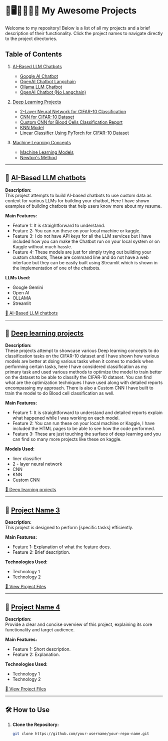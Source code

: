 # 🚀🖥️👩‍💻💬🤖 My Awesome Projects

Welcome to my repository! Below is a list of all my projects and a brief description of their functionality. Click the project names to navigate directly to the project directories.
  
   ## Table of Contents

1. [AI-Based LLM Chatbots](#ai-based-llm-chatbots)
    - [Google AI Chatbot](#google-ai-chatbot)
    - [OpenAI Chatbot Langchain](#openai-chatbot-langchain)
    - [Ollama LLM Chatbot](#ollama-llm-chatbot)
    - [OpenAI Chatbot (No Langchain)](#openai-chatbot-no-langchain)

2. [Deep Learning Projects](#deep-learning-projects)
    - [2-Layer Neural Network for CIFAR-10 Classification](#2-layer-neural-network-for-cifar-10-classification)
    - [CNN for CIFAR-10 Dataset](#cnn-for-cifar-10-dataset)
    - [Custom CNN for Blood Cells Classification Report](#custom-cnn-for-blood-cells-classification-report)
    - [KNN Model](#knn-model)
    - [Linear Classifier Using PyTorch for CIFAR-10 Dataset](#linear-classifier-using-pytorch-for-cifar-10-dataset)

3. [Machine Learning Concepts](#machine-learning-concepts)
    - [Machine Learning Models](#machine-learning-models)
    - [Newton's Method](#newtons-method)

---

## 📂 [AI-Based LLM chatbots](.SrikerJoshi/Projects/tree/main/AI%20based%20LLM%20Chatbots) <a name="AI-based LLM Chatbots"></a> 
**Description:**  
This project attempts to build AI-based chatbots to use custom data as context for various LLMs for building your chatbot, Here I have shown examples of building chatbots that help users know more about my resume.

**Main Features:**
- Feature 1: It is straightforward to understand.
- Feature 2: You can run these on your local machine or kaggle.
- Feature 3: I do not have API keys for all the LLM services but I have included how you can make the Chatbot run on your local system or on Kaggle without much hassle.
- Feature 4: These models are just for simply trying out building your custom chatbots, These are command line and do not have a web interface but they can be easily built using Streamlit which is shown in the implementation of one of the chatbots.

**LLMs Used:**  
- Google Gemini  
- Open AI  
- OLLAMA
- Streamlit

[📁 AI-Based LLM chatbots](.SrikerJoshi/Projects/tree/main/AI%20based%20LLM%20Chatbots)

---

## 📂 [Deep learning projects](.SrikerJoshi/Projects/tree/main/Deep%20learning%20projects) <a name="Deep learning projects"></a> 
**Description:**  
These projects attempt to showcase various Deep learning concepts to do classification tasks on the CIFAR-10 dataset and I have shown how various models are better at doing various tasks when it comes to models when performing certain tasks, here I have considered classification as my primary task and used various methods to optimize the model to train better on the dataset to be able to classify the CIFAR-10 dataset. You can find what are the optimization techniques I have used along with detailed reports encompassing my approach. There is also a Custom CNN I have built to train the model to do Blood cell classification as well.

**Main Features:**
- Feature 1: It is straightforward to understand and detailed reports explain what happened while I was working on each model.
- Feature 2: You can run these on your local machine or Kaggle, I have included the HTML pages to be able to see how the code performed.
- Feature 3: These are just touching the surface of deep learning and you can find so many more projects like these on kaggle.

**Models Used:**  
- liner classifier 
- 2 - layer neural network  
- CNN
- KNN
- Custom CNN

[📁 Deep learning projects](.SrikerJoshi/Projects/tree/main/Deep%20learning%20projects)

---

## 📂 [Project Name 3](./project-name-3-folder) <a name="project-name-3"></a>
**Description:**  
This project is designed to perform [specific tasks] efficiently.

**Main Features:**
- Feature 1: Explanation of what the feature does.
- Feature 2: Brief description.

**Technologies Used:**  
- Technology 1  
- Technology 2  

[📁 View Project Files](./project-name-3-folder)

---

## 📂 [Project Name 4](./project-name-4-folder) <a name="project-name-4"></a>
**Description:**  
Provide a clear and concise overview of this project, explaining its core functionality and target audience.

**Main Features:**
- Feature 1: Short description.
- Feature 2: Explanation.

**Technologies Used:**  
- Technology 1  
- Technology 2  

[📁 View Project Files](./project-name-4-folder)

---

## 🛠️ How to Use

1. **Clone the Repository:**

   ```bash
   git clone https://github.com/your-username/your-repo-name.git


